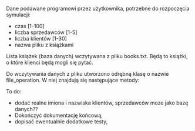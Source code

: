 Dane podawane programowi przez użytkownika, potrzebne do rozpoczęcia symulacji:
 - czas [1-100]
 - liczba sprzedawców [1-5]
 - liczba klientów [1-30] 
 - nazwa pliku z książkami 

Lista książek (baza danych) wczytywana z pliku books.txt. Będą to książki, o które klienci będą mogli się pytać.

Do wczytywania danych z pliku utworzono odrębną klasę o nazwie file_operation. W niej znajdują się następujące metody:

To do:
 - dodać realne imiona i nazwiska klientów, sprzedawców moze jako bazę danych?? 
 - Dokończyć dokumentację końcową,
 - dopisać ewentualnie dodatkowe testy,

 